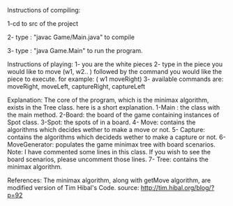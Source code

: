 Instructions of compiling:

1-cd to src of the project  

2- type : "javac Game/Main.java" to compile  

3- type : "java Game.Main" to run the program.


Instructions of playing:
1- you are the white pieces
2- type in the piece you would like to move (w1, w2.. ) followed by the command
you would like the piece to execute. for example: ( w1 moveRight)
3- available commands are: moveRight, moveLeft, captureRight, captureLeft

Explanation:
The core of the program, which is the minimax algorithm, exists in the Tree class.
here is a short explanation.
1-Main : the class with the main method.
2-Board: the board of the game containing instances of Spot class.
3-Spot: the spots of in a board.
4- Move: contains the algorithms which decides wether to make a move or not.
5- Capture: contains the algorithms which decideds wether to make a capture or not.
6- MoveGenerator: populates the game minimax tree with board scenarios.
        Note: I have commented some lines in this class. If you wish to see the board scenarios, please uncomment those lines.
7- Tree: contains the minimax algorithm.



References: The minimax algorithm, along with getMove algorithm, are modified version
of Tim Hibal's Code. source: http://tim.hibal.org/blog/?p=92


